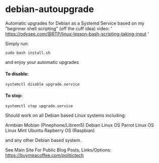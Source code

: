 # debian-autoupgrade

Automatic upgrades for Debian as a Systemd Service
based on my "beginner shell scripting" (off the cuff idea) video: 
' https://odysee.com/@RTP/linux-lesson-bash-scripting-taking-input '

Simply run:

    sudo bash install.sh 
    
and enjoy your automatic upgrades

#### To disable:
    systemctl disable upgrade.service
    
#### To stop:
    systemctl stop upgrade.service

Should work on all Debian based Linux systems including:

Armbian
Mobian (Pinephone/Librem5)
Debian Linux OS
Parrot Linux OS
Linux Mint
Ubuntu
Rapberry OS (Raspbian)

and any other Debian based system.

See Main Site For Public Blog Posts, Links/Options: https://buymeacoffee.com/politictech
